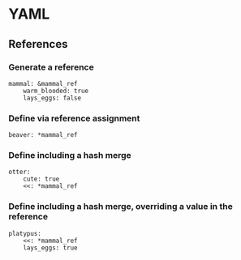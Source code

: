 # YAML
## References

### Generate a reference
```
mammal: &mammal_ref
    warm_blooded: true
    lays_eggs: false
```

### Define via reference assignment
```
beaver: *mammal_ref
```

### Define including a hash merge
```
otter:
    cute: true
    <<: *mammal_ref
```

### Define including a hash merge, overriding a value in the reference
```
platypus:
    <<: *mammal_ref
    lays_eggs: true
```
